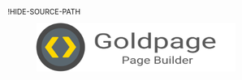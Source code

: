 !HIDE-SOURCE-PATH
<p align="center">
  <a href="/#readme">
    <img align="center" src="/docs/assets/logo-with-text.svg" height=96 style="max-width:100%;" alt="Goldpage"/>
  </a>
</p>


